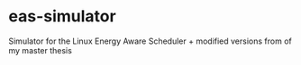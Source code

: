 # eas-simulator
Simulator for the Linux Energy Aware Scheduler + modified versions from of my master thesis
